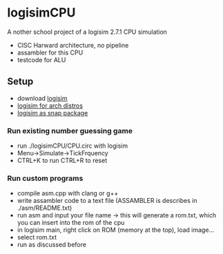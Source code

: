 # logisimCPU

A nother school project of a logisim 2.7.1 CPU simulation
- CISC Harward architecture, no pipeline
- assambler for this CPU
- testcode for ALU

## Setup
- download [logisim](http://www.cburch.com/logisim/download.html)
- [logisim for arch distros](https://aur.archlinux.org/packages/logisim)
- [logisim as snap package](https://snapcraft.io/logisim-snapcraft)
### Run existing number guessing game
- run ./logisimCPU/CPU.circ with logisim
- Menu->Simulate->TickFrquency
- CTRL+K to run CTRL+R to reset
### Run custom programs
- compile asm.cpp with clang or g++
- write assambler code to a text file (ASSAMBLER is describes in ./asm/README.txt)
- run asm and input your file name -> this will generate a rom.txt, which you can insert into the rom of the cpu
- in logisim main, right click on ROM (memory at the top), load image...
- select rom.txt
- run as discussed before
